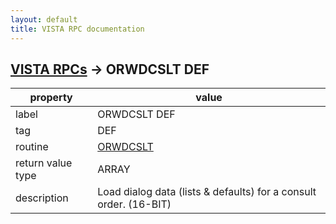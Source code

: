 ```yaml
---
layout: default
title: VISTA RPC documentation
---
```




## [VISTA RPCs](TableOfContent.md) &#8594; ORWDCSLT DEF 

 property | value 
--- | --- 
 label | ORWDCSLT DEF
 tag | DEF
 routine | [ORWDCSLT](http://code.osehra.org/dox/Routine_ORWDCSLT_source.html)
 return value type | ARRAY
 description | Load dialog data (lists & defaults) for a consult order. (16-BIT)